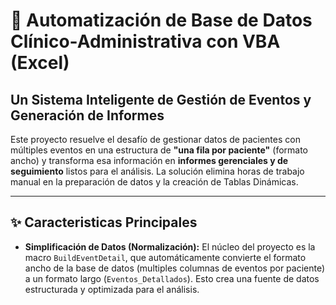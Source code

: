 # 🚀 Automatización de Base de Datos Clínico-Administrativa con VBA (Excel)

## Un Sistema Inteligente de Gestión de Eventos y Generación de Informes

Este proyecto resuelve el desafío de gestionar datos de pacientes con múltiples eventos en una estructura de **"una fila por paciente"** (formato ancho) y transforma esa información en **informes gerenciales y de seguimiento** listos para el análisis. La solución elimina horas de trabajo manual en la preparación de datos y la creación de Tablas Dinámicas. 

---

## ✨ Caracteristicas Principales
* **Simplificación de Datos (Normalización):** El núcleo del proyecto es la macro `BuildEventDetail`, que automáticamente convierte el formato ancho de la base de datos (multiples columnas de eventos por paciente) a un formato largo (`Eventos_Detallados`). Esto crea una fuente de datos estructurada y optimizada para el análisis.
